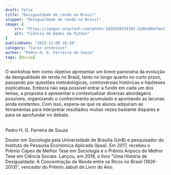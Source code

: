 ```yaml
---
draft: false
title: "Desigualdade de renda no Brasil"
snippet: "Desigualdade de renda no Brasil"
image: {
    src: "https://images.unsplash.com/photo-1628258334105-2a0b3d6efee1?&fit=crop&w=430&h=240",
    alt: "Ciência de Dados em Python"
}
publishDate: "2022-11-09 16:39"
category: "Curso intensivo"
author: "Pedro H. G. Ferreira de Souza"
tags: [Nvivo]
---
```


O workshop tem como objetivo apresentar um breve panorama da evolução da desigualdade de renda no Brasil, tanto no longo quanto no curto prazo, passando por questões metodológicas, controvérsias históricas e hipóteses explicativas. Embora não seja possível entrar a fundo em cada um dos temas, a proposta é apresentar e contextualizar diversas abordagens possíveis, organizando o conhecimento acumulado e apontando as lacunas ainda existentes. Com isso, espera-se que os alunos adquiram as ferramentas para interpretar resultados muitas vezes bastante díspares e para se aprofundar no debate.

<br>
<span class="text-2xl font-bold text-primary">Pedro H. G. Ferreira de Souza</span>

Doutor em Sociologia pela Universidade de Brasília (UnB) e pesquisador do Instituto de Pesquisa Econômica Aplicada (Ipea). Em 2017, recebeu o Prêmio Capes de Melhor Tese em Sociologia e o Prêmio Anpocs de Melhor Tese em Ciência Sociais. Lançou, em 2018, o livro “Uma História de Desigualdade: A Concentração de Renda entre os Ricos no Brasil (1926-2013)”, vencedor do Prêmio Jabuti de Livro do Ano.